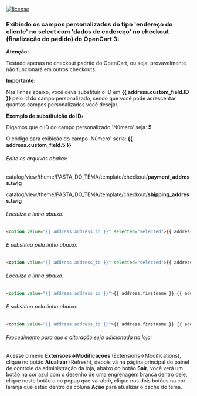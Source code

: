 [![license][licenca-badge]][LICENSE]

### Exibindo os campos personalizados do tipo 'endereço do cliente' no select com 'dados de endereço' no checkout (finalização do pedido) do OpenCart 3:

**Atenção:**

Testado apenas no checkout padrão do OpenCart, ou seja, provavelmente não funcionará em outros checkouts.

**Importante:**

Nas linhas abaixo, você deve substituir o ID em **{{ address.custom_field.ID }}** pelo id do campo personalizado, sendo que você pode acrescentar quantos campos personalizados você desejar.

**Exemplo de substituição do ID:**

Digamos que o ID do campo personalizado 'Número' seja: **5**

O código para exibição do campo 'Número' seria: **{{ address.custom_field.5 }}**

###### Edite os arquivos abaixo:

catalog/view/theme/PASTA_DO_TEMA/template/checkout/**payment_address.twig**

catalog/view/theme/PASTA_DO_TEMA/template/checkout/**shipping_address.twig**

###### Localize a linha abaixo:

```html
<option value="{{ address.address_id }}" selected="selected">{{ address.firstname }} {{ address.lastname }}, {{ address.address_1 }}, {{ address.city }}, {{ address.zone }}, {{ address.country }}</option>
```

###### E substitua pela linha abaixo:

```html
<option value="{{ address.address_id }}" selected="selected">{{ address.firstname }} {{ address.lastname }}, {{ address.address_1 }}, {{ address.custom_field.ID }}, {{ address.city }}, {{ address.zone }}, {{ address.country }}</option>
```

###### Localize a linha abaixo:

```html
<option value="{{ address.address_id }}">{{ address.firstname }} {{ address.lastname }}, {{ address.address_1 }}, {{ address.city }}, {{ address.zone }}, {{ address.country }}</option>
```

###### E substitua pela linha abaixo:

```html
<option value="{{ address.address_id }}">{{ address.firstname }} {{ address.lastname }}, {{ address.address_1 }}, {{ address.custom_field.ID }}, {{ address.city }}, {{ address.zone }}, {{ address.country }}</option>
```

###### Procedimento para que a alteração seja adicionada na loja:

Acesse o menu **Extensões→Modificações** (Extensions→Modifications), clique no botão **Atualizar** (Refresh), depois vá na página principal do painel de controle da administração da loja, abaixo do botão **Sair**, você verá um botão na cor azul com o desenho de uma engrenagem branca dentro dele, clique neste botão e no popup que vai abrir, clique nos dois botões na cor laranja que estão dentro da coluna **Ação** para atualizar o cache do tema.

[licenca-badge]: https://img.shields.io/badge/licença-GPLv3-blue.svg
[LICENSE]: ./LICENSE
